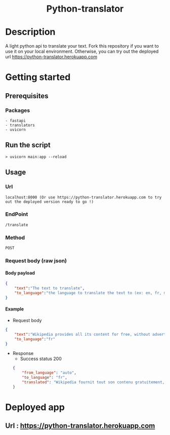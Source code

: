 [deployed_url]:https://python-translator.herokuapp.com
# <p align='center'>Python-translator</p>
# Description
A light python api to translate your text.
Fork this repository if you want to use it on your local environment. Otherwise, you can try out the deployed url https://python-translator.herokuapp.com

# Getting started

## Prerequisites
### Packages
    - fastapi
    - translators
    - uvicorn

## Run the script
```
> uvicorn main:app --reload
```

## Usage
### Url
```
localhost:8000 (Or use https://python-translator.herokuapp.com to try out the deployed version ready to go !)
```
### EndPoint
```
/translate
```
### Method
```
POST
```
### Request body (raw json)
#### Body payload
```json
{
    "text":"The text to translate",
    "to_language":"the language to translate the text to (ex: en, fr, mg, etc...)"
}
```
#### Example
- Request body
```json
{
    "text":"Wikipedia provides all its content for free, without advertising, and without using the exploitation of the personal data of its users.",
    "to_language":"fr"
}
```
- Response
    - Success status 200
    ```json
    {
        "from_language": "auto",
        "to_language": "fr",
        "translated": "Wikipedia fournit tout son contenu gratuitement, sans publicité, et sans utiliser l'exploitation des données personnelles de ses utilisateurs."
    }
    ```

# Deployed app
## Url : https://python-translator.herokuapp.com
